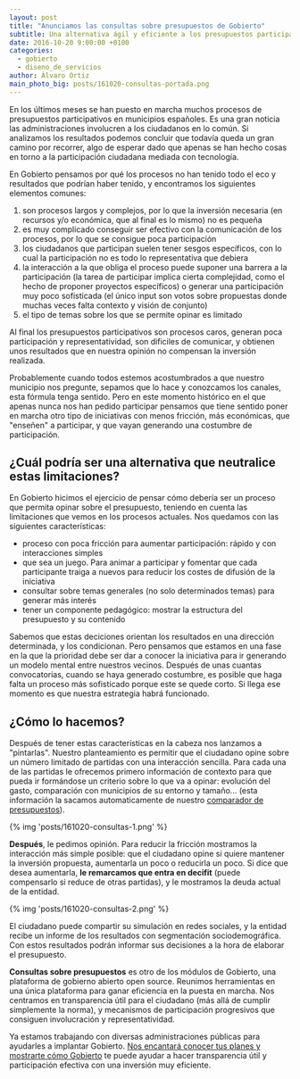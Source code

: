 ```yaml
---
layout: post
title: "Anunciamos las consultas sobre presupuestos de Gobierto"
subtitle: Una alternativa ágil y eficiente a los presupuestos participativos
date: 2016-10-20 9:00:00 +0100
categories:
  - gobierto
  - diseno_de_servicios
author: Álvaro Ortiz
main_photo_big: posts/161020-consultas-portada.png
---
```


En los últimos meses se han puesto en marcha muchos procesos de presupuestos participativos en municipios españoles. Es una gran noticia las administraciones involucren a los ciudadanos en lo común. Si analizamos los resultados podemos concluir que todavía queda un gran camino por recorrer, algo de esperar dado que apenas se han hecho cosas en torno a la participación ciudadana mediada con tecnología.

En Gobierto pensamos por qué los procesos no han tenido todo el eco y resultados que podrían haber tenido, y encontramos los siguientes elementos comunes:

1. son procesos largos y complejos, por lo que la inversión necesaria (en recursos y/o económica, que al final es lo mismo) no es pequeña
1. es muy complicado conseguir ser efectivo con la comunicación de los procesos, por lo que se consigue poca participación
1. los ciudadanos que participan suelen tener sesgos específicos, con lo cual la participación no es todo lo representativa que debiera
1. la interacción a la que obliga el proceso puede suponer una barrera a la participación (la tarea de participar implica cierta complejidad, como el hecho de proponer proyectos específicos) o generar una participación muy poco sofisticada (el único input son votos sobre propuestas donde muchas veces falta contexto y visión de conjunto)
1. el tipo de temas sobre los que se permite opinar es limitado

Al final los presupuestos participativos son procesos caros, generan poca participación y representatividad, son dificiles de comunicar, y obtienen unos resultados que en nuestra opinión no compensan la inversión realizada.

Probablemente cuando todos estemos acostumbrados a que nuestro municipio nos pregunte, sepamos que lo hace y conozcamos los canales, esta fórmula tenga sentido. Pero en este momento histórico en el que apenas nunca nos han pedido participar pensamos que tiene sentido poner en marcha otro tipo de iniciativas con menos fricción, más económicas, que "enseñen" a participar, y que vayan generando una costumbre de participación.

## ¿Cuál podría ser una alternativa que neutralice estas limitaciones?

En Gobierto hicimos el ejercicio de pensar cómo debería ser un proceso que permita opinar sobre el presupuesto, teniendo en cuenta las limitaciones que vemos en los procesos actuales. Nos quedamos con las siguientes características:

- proceso con poca fricción para aumentar participación: rápido y con interacciones simples
- que sea un juego. Para animar a participar y fomentar que cada participante traiga a nuevos para reducir los costes de difusión de la iniciativa
- consultar sobre temas generales (no solo determinados temas) para generar más interés
- tener un componente pedagógico: mostrar la estructura del presupuesto y su contenido

Sabemos que estas deciciones orientan los resultados en una dirección determinada, y los condicionan. Pero pensamos que estamos en una fase en la que la prioridad debe ser dar a conocer la iniciativa para ir generando un modelo mental entre nuestros vecinos. Después de unas cuantas convocatorias, cuando se haya generado costumbre, es posible que haga falta un proceso más sofisticado porque este se quede corto. Si llega ese momento es que nuestra estrategia habrá funcionado.

## ¿Cómo lo hacemos?

Después de tener estas características en la cabeza nos lanzamos a "pintarlas". Nuestro planteamiento es permitir que el ciudadano opine sobre un número limitado de partidas con una interacción sencilla. Para cada una de las partidas le ofrecemos primero información de contexto para que pueda ir formándose un criterio sobre lo que va a opinar: evolución del gasto, comparación con municipios de su entorno y tamaño... (esta información la sacamos automaticamente de nuestro [comparador de presupuestos](http://presupuestos.gobierto.es)).

{% img 'posts/161020-consultas-1.png' %}

**Después**, le pedimos opinión. Para reducir la fricción mostramos la interacción más simple posible: que el ciudadano opine si quiere mantener la inversión propuesta, aumentarla un poco o reducirla un poco. Si dice que desea aumentarla, **le remarcamos que entra en decifit** (puede compensarlo si reduce de otras partidas), y le mostramos la deuda actual de la entidad.

{% img 'posts/161020-consultas-2.png' %}

El ciudadano puede compartir su simulación en redes sociales, y la entidad recibe un informe de los resultados con segmentación sociodemográfica. Con estos resultados podrán informar sus decisiones a la hora de elaborar el presupuesto.  

<div class="separator blue short"></div>

**Consultas sobre presupuestos** es otro de los módulos de Gobierto, una plataforma de gobierno abierto open source. Reunimos herramientas en una única plataforma para ganar eficiencia en la puesta en marcha. Nos centramos en transparencia útil para el ciudadano (más allá de cumplir simplemente la norma), y mecanismos de participación progresivos que consiguen involucración y representatividad.

Ya estamos trabajando con diversas administraciones públicas para ayudarles a implantar Gobierto. [Nos encantará conocer tus planes y mostrarte cómo Gobierto](mailto:abre@gobierto.es) te puede ayudar a hacer transparencia útil y participación efectiva con una inversión muy eficiente.
